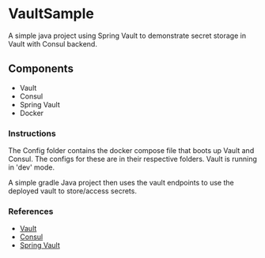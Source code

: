 # VaultSample

A simple java project using Spring Vault to demonstrate secret storage in Vault with Consul backend.

## Components

* Vault
* Consul
* Spring Vault
* Docker

### Instructions

The Config folder contains the docker compose file that boots up Vault and Consul. The configs for these are in their respective folders. 
Vault is running in 'dev' mode. 

A simple gradle Java project then uses the vault endpoints to use the deployed vault to store/access secrets.

### References
- [Vault][vault]
- [Consul][consul]
- [Spring Vault][spring]

[consul]: https://www.consul.io/docs/commands/index.html
[spring]: http://docs.spring.io/spring-vault/docs/1.0.2.RELEASE/reference/html/#get-started:first-steps:vault
[vault]: https://www.vaultproject.io/docs/configuration/index.html